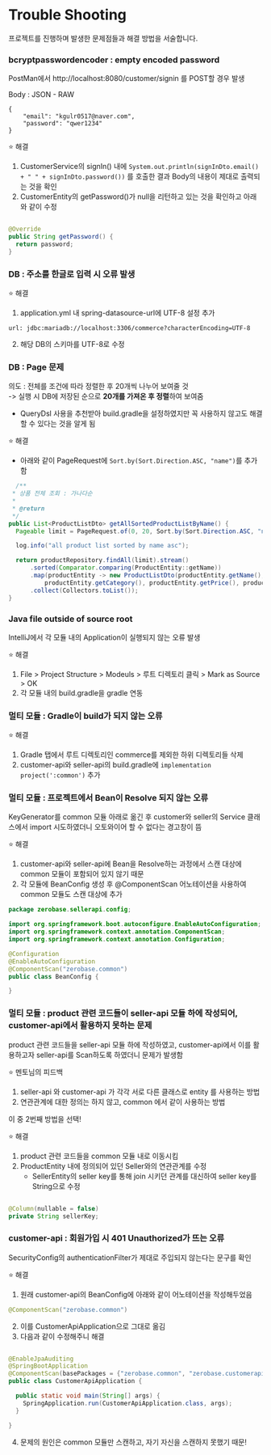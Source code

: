 # Trouble Shooting

프로젝트를 진행하며 발생한 문제점들과 해결 방법을 서술합니다.

### bcryptpasswordencoder : empty encoded password

PostMan에서 http://localhost:8080/customer/signin 를 POST할 경우 발생

Body : JSON - RAW

```
{
    "email": "kgulr0517@naver.com",
    "password": "qwer1234"
}
```

⭐ 해결

1. CustomerService의 signIn() 내에 `System.out.println(signInDto.email() + " " + signInDto.password())`
   를 호출한 결과 Body의 내용이 제대로 출력되는 것을 확인
2. CustomerEntity의 getPassword()가 null을 리턴하고 있는 것을 확인하고 아래와 같이 수정

```java

@Override
public String getPassword() {
  return password;
}
```

### DB : 주소를 한글로 입력 시 오류 발생

⭐ 해결

1. application.yml 내 spring-datasource-url에 UTF-8 설정 추가

```    
url: jdbc:mariadb://localhost:3306/commerce?characterEncoding=UTF-8
```

2. 해당 DB의 스키마를 UTF-8로 수정

### DB : Page 문제

의도 : 전체를 조건에 따라 정렬한 후 20개씩 나누어 보여줄 것  
-> 실행 시 DB에 저장된 순으로 **20개를 가져온 후 정렬**하여 보여줌

- QueryDsl 사용을 추천받아 build.gradle을 설정하였지만 꼭 사용하지 않고도 해결할 수 있다는 것을 알게 됨

⭐ 해결

- 아래와 같이 PageRequest에 `Sort.by(Sort.Direction.ASC, "name")`를 추가함

```java
  /**
 * 상품 전체 조회 : 가나다순
 *
 * @return
 */
public List<ProductListDto> getAllSortedProductListByName() {
  Pageable limit = PageRequest.of(0, 20, Sort.by(Sort.Direction.ASC, "name"));

  log.info("all product list sorted by name asc");

  return productRepository.findAll(limit).stream()
      .sorted(Comparator.comparing(ProductEntity::getName))
      .map(productEntity -> new ProductListDto(productEntity.getName(),
          productEntity.getCategory(), productEntity.getPrice(), productEntity.getStock()))
      .collect(Collectors.toList());
}
```

### Java file outside of source root

IntelliJ에서 각 모듈 내의 Application이 실행되지 않는 오류 발생

⭐ 해결

1. File > Project Structure > Modeuls > 루트 디렉토리 클릭 > Mark as Source > OK
2. 각 모듈 내의 build.gradle을 gradle 연동

### 멀티 모듈 : Gradle이 build가 되지 않는 오류

⭐ 해결

1. Gradle 탭에서 루트 디렉토리인 commerce를 제외한 하위 디렉토리들 삭제
2. customer-api와 seller-api의 build.gradle에 `implementation project(':common')` 추가

### 멀티 모듈 : 프로젝트에서 Bean이 Resolve 되지 않는 오류

KeyGenerator를 common 모듈 아래로 옮긴 후 customer와 seller의 Service 클래스에서 import 시도하였더니 오토와이어 할 수 없다는 경고창이 뜸

⭐ 해결

1. customer-api와 seller-api에 Bean을 Resolve하는 과정에서 스캔 대상에 common 모듈이 포함되어 있지 않기 때문
2. 각 모듈에 BeanConfig 생성 후 @ComponentScan 어노테이션을 사용하여 common 모듈도 스캔 대상에 추가

```java
package zerobase.sellerapi.config;

import org.springframework.boot.autoconfigure.EnableAutoConfiguration;
import org.springframework.context.annotation.ComponentScan;
import org.springframework.context.annotation.Configuration;

@Configuration
@EnableAutoConfiguration
@ComponentScan("zerobase.common")
public class BeanConfig {

}
```

### 멀티 모듈 : product 관련 코드들이 seller-api 모듈 하에 작성되어, customer-api에서 활용하지 못하는 문제

product 관련 코드들을 seller-api 모듈 하에 작성하였고, customer-api에서 이를 활용하고자 seller-api를 Scan하도록 하였더니 문제가 발생함

⭐ 멘토님의 피드백

1. seller-api 와 customer-api 가 각각 서로 다른 클래스로 entity 를 사용하는 방법
2. 연관관계에 대한 정의는 하지 않고, common 에서 같이 사용하는 방법

이 중 2번째 방법을 선택!

⭐ 해결

1. product 관련 코드들을 common 모듈 내로 이동시킴
2. ProductEntity 내에 정의되어 있던 Seller와의 연관관계를 수정
    - SellerEntity의 seller key를 통해 join 시키던 관계를 대신하여 seller key를 String으로 수정

```java

@Column(nullable = false)
private String sellerKey;
```

### customer-api : 회원가입 시 401 Unauthorized가 뜨는 오류

SecurityConfig의 authenticationFilter가 제대로 주입되지 않는다는 문구를 확인

⭐ 해결

1. 원래 customer-api의 BeanConfig에 아래와 같이 어노테이션을 작성해두었음

```java
@ComponentScan("zerobase.common")
```

2. 이를 CustomerApiApplication으로 그대로 옮김
3. 다음과 같이 수정해주니 해결

```java

@EnableJpaAuditing
@SpringBootApplication
@ComponentScan(basePackages = {"zerobase.common", "zerobase.customerapi"})
public class CustomerApiApplication {

  public static void main(String[] args) {
    SpringApplication.run(CustomerApiApplication.class, args);
  }

}
```

4. 문제의 원인은 common 모듈만 스캔하고, 자기 자신을 스캔하지 못했기 때문!

